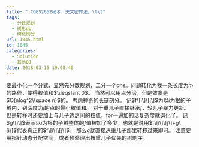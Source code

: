 ```yaml
---
title: " COGS2652秘术「天文密葬法」\t\t"
tags:
  - 分数规划
  - 树形dp
  - 树链剖分
url: 1045.html
id: 1045
categories:
  - Solution
  - 其他OJ
date: 2018-03-15 19:08:46
---
```


要最小化一个分式，显然先分数规划，二分一个$ans$。问题转化为找一条长度为$m$的路径，使得权值和$\\leqslant 0$。 当然可以用点分治，但是效率是$O(nlog^2\\space n)$的。 考虑神奇的长链剖分。 记$f\[i\]\[j\]$为以$i$为根的子树内，到深度为$j$的点的最小权值和。 对于重儿子直接继承$f$，轻儿子暴力更新。 但是转移时还要加上与儿子边之间的权值，for一遍加的话复杂度就退化了。 记$g\[i\]$表示以$i$为根的子树整体的$f$值被加了多少，也就是说用$f\[i\]\[j\]+g\[i\]$代表真正的$f\[i\]\[j\]$。 那么$g$就直接从重儿子那里转移过来即可。 注意要用指针动态分配空间，或者预处理出按重儿子优先的树剖序。